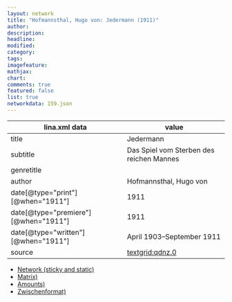 ```yaml
---
layout: network
title: "Hofmannsthal, Hugo von: Jedermann (1911)"
author:
description:
headline:
modified:
category:
tags:
imagefeature: 
mathjax: 
chart: 
comments: true
featured: false
list: true
networkdata: 159.json
---
```

lina.xml data  | value
------------- | -------------
title|Jedermann
subtitle|Das Spiel vom Sterben des reichen Mannes
genretitle|
author|Hofmannsthal, Hugo von
date[@type="print"][@when="1911"]|1911
date[@type="premiere"][@when="1911"]|1911
date[@type="written"][@when="1911"]|April 1903–September 1911
source|[textgrid:qdnz.0](https://textgridlab.org/1.0/tgcrud-public/rest/textgrid:qdnz.0/data)



* [Network (sticky and static)](/linas/network159)
* [Matrix)](/linas/matrix159)
* [Amounts)](/linas/amount159)
* [Zwischenformat)](/linas/lina159 )
